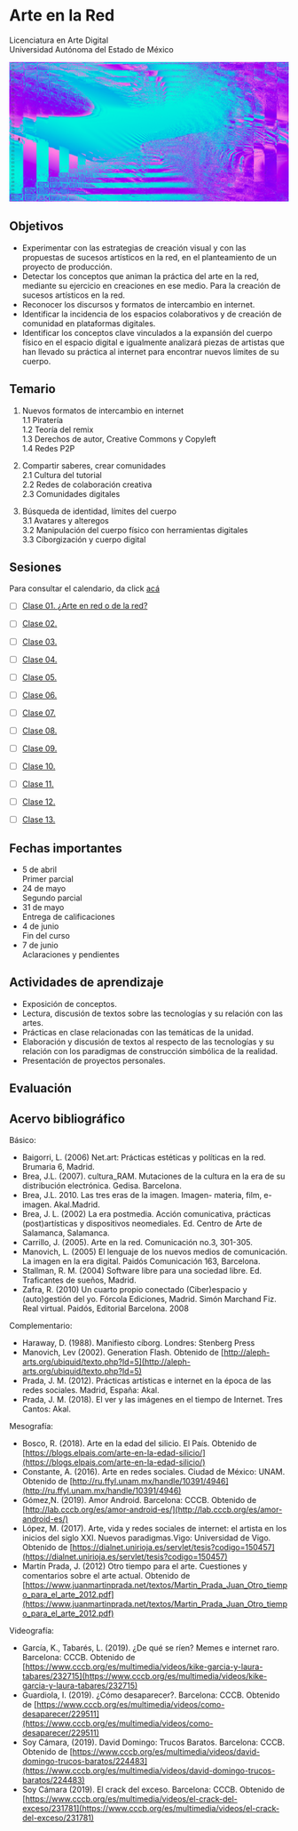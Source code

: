 # Arte en la Red
Licenciatura en Arte Digital   
Universidad Autónoma del Estado de México

![portada](https://github.com/MarianneTeixido/ABCDigital2021/blob/main/img/portada.png)

## Objetivos
- Experimentar con las estrategias de creación visual y con las propuestas de sucesos artísticos en
la red, en el planteamiento de un proyecto de producción.  
- Detectar los conceptos que animan la práctica del arte en la red, mediante su ejercicio en creaciones en ese medio. Para la creación de sucesos artísticos en la red.
- Reconocer los discursos y formatos de intercambio en internet.  
- Identificar la incidencia de los espacios colaborativos y de creación de comunidad en plataformas digitales.   
- Identificar los conceptos clave vinculados a la expansión del cuerpo físico en el espacio digital e igualmente analizará piezas de artistas que han llevado su práctica al internet para encontrar nuevos límites de su cuerpo.  
  
## Temario

1. Nuevos formatos de intercambio en internet  
1.1 Piratería  
1.2 Teoría del remix  
1.3 Derechos de autor, Creative Commons y Copyleft  
1.4 Redes P2P  

2. Compartir saberes, crear comunidades  
2.1 Cultura del tutorial  
2.2 Redes de colaboración creativa  
2.3 Comunidades digitales  

3. Búsqueda de identidad, límites del cuerpo  
3.1 Avatares y alteregos  
3.2 Manipulación del cuerpo físico con herramientas digitales  
3.3 Cíborgización y cuerpo digital  

## Sesiones

Para consultar el calendario, da click [acá](https://github.com/MarianneTeixido/ArteEnRed/blob/main/img/calendario.pdf)

- [ ] [Clase 01. ¿Arte en red o de la red?](https://github.com/MarianneTeixido/ArteEnRed/blob/main/c1/README.md)

- [ ] [Clase 02.]()

- [ ] [Clase 03.]()

- [ ] [Clase 04.]()

- [ ] [Clase 05.]()

- [ ] [Clase 06.]()

- [ ] [Clase 07.]()

- [ ] [Clase 08.]()

- [ ] [Clase 09.]()

- [ ] [Clase 10.]()

- [ ] [Clase 11.]()

- [ ] [Clase 12.]()

- [ ] [Clase 13.]()

## Fechas importantes
  
- 5 de abril  
Primer parcial
- 24 de mayo  
Segundo parcial  
- 31 de mayo  
Entrega de calificaciones
- 4 de junio  
Fin del curso  
- 7 de junio  
Aclaraciones y pendientes  


## Actividades de aprendizaje

- Exposición de conceptos.   
- Lectura, discusión de textos sobre las tecnologías y su relación con las artes.  
- Prácticas en clase relacionadas con las temáticas de la unidad.  
- Elaboración y discusión de textos al respecto de las tecnologías y su relación con los paradigmas de construcción simbólica de la realidad.  
- Presentación de proyectos personales.  

## Evaluación 



## Acervo bibliográfico  

Básico:  
- Baigorri, L. (2006) Net.art: Prácticas estéticas y políticas en la red. Brumaria 6, Madrid.  
- Brea, J.L. (2007). cultura_RAM. Mutaciones de la cultura en la era de su distribución electrónica. Gedisa. Barcelona.  
- Brea, J.L. 2010. Las tres eras de la imagen. Imagen- materia, film, e-imagen. Akal.Madrid.  
- Brea, J. L. (2002) La era postmedia. Acción comunicativa, prácticas (post)artísticas y dispositivos neomediales. Ed. Centro de Arte de Salamanca, Salamanca.  
- Carrillo, J. (2005). Arte en la red. Comunicación no.3, 301-305.  
- Manovich, L.  (2005) El lenguaje de los nuevos medios de comunicación. La imagen en la era digital. Paidós Comunicación 163, Barcelona.  
- Stallman, R. M. (2004) Software libre para una sociedad libre. Ed. Traficantes de sueños, Madrid.  
- Zafra, R. (2010) Un cuarto propio conectado (Ciber)espacio y (auto)gestión del yo. Fórcola Ediciones, Madrid.
Simón Marchand Fiz. Real virtual. Paidós, Editorial Barcelona. 2008





Complementario:  
- Haraway, D. (1988). Manifiesto cíborg. Londres: Stenberg Press  
- Manovich, Lev (2002). Generation Flash. Obtenido de [http://aleph-arts.org/ubiquid/texto.php?Id=5](http://aleph-arts.org/ubiquid/texto.php?Id=5)
- Prada, J. M. (2012). Prácticas artísticas e internet en la época de las redes sociales. Madrid, España: Akal.  
- Prada, J. M. (2018). El ver y las imágenes en el tiempo de Internet. Tres Cantos: Akal.  


Mesografía:  
- Bosco, R. (2018). Arte en la edad del silicio. El País. Obtenido de [https://blogs.elpais.com/arte-en-la-edad-silicio/](https://blogs.elpais.com/arte-en-la-edad-silicio/)  
- Constante, A. (2016). Arte en redes sociales. Ciudad de México: UNAM. Obtenido de [http://ru.ffyl.unam.mx/handle/10391/4946](http://ru.ffyl.unam.mx/handle/10391/4946)  
- Gómez,N. (2019). Amor Android. Barcelona: CCCB. Obtenido de [http://lab.cccb.org/es/amor-android-es/](http://lab.cccb.org/es/amor-android-es/)  
- López, M. (2017). Arte, vida y redes sociales de internet: el artista en los inicios del siglo XXI. Nuevos paradigmas.Vigo: Universidad de Vigo. Obtenido de [https://dialnet.unirioja.es/servlet/tesis?codigo=150457](https://dialnet.unirioja.es/servlet/tesis?codigo=150457)  
- Martín Prada, J. (2012) Otro tiempo para el arte. Cuestiones y comentarios sobre el arte actual. Obtenido de 
[https://www.juanmartinprada.net/textos/Martin_Prada_Juan_Otro_tiempo_para_el_arte_2012.pdf](https://www.juanmartinprada.net/textos/Martin_Prada_Juan_Otro_tiempo_para_el_arte_2012.pdf)  


Videografía:  
- García, K., Tabarés, L. (2019). ¿De qué se ríen? Memes e internet raro. Barcelona: CCCB. Obtenido de [https://www.cccb.org/es/multimedia/videos/kike-garcia-y-laura-tabares/232715](https://www.cccb.org/es/multimedia/videos/kike-garcia-y-laura-tabares/232715)  
- Guardiola, I. (2019). ¿Cómo desaparecer?. Barcelona: CCCB. Obtenido de [https://www.cccb.org/es/multimedia/videos/como-desaparecer/229511](https://www.cccb.org/es/multimedia/videos/como-desaparecer/229511)  
- Soy Cámara, (2019). David Domingo: Trucos Baratos. Barcelona: CCCB. Obtenido de [https://www.cccb.org/es/multimedia/videos/david-domingo-trucos-baratos/224483](https://www.cccb.org/es/multimedia/videos/david-domingo-trucos-baratos/224483)  
- Soy Cámara (2019). El crack del exceso. Barcelona: CCCB. Obtenido de [https://www.cccb.org/es/multimedia/videos/el-crack-del-exceso/231781](https://www.cccb.org/es/multimedia/videos/el-crack-del-exceso/231781)  



